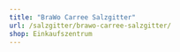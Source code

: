 ```yaml
---
title: "BraWo Carree Salzgitter"
url: /salzgitter/brawo-carree-salzgitter/
shop: Einkaufszentrum
---
```

